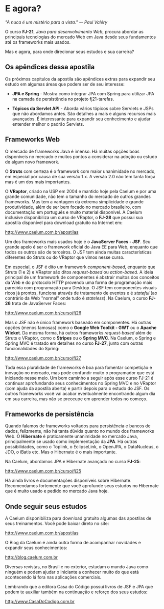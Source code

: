 # E agora?
_"A nuca é um mistério para a vista." -- Paul Valéry_

O curso **FJ-21**, _Java para desenvolvimento Web_, procura abordar as principais
tecnologias do mercado Web em Java desde seus fundamentos até os frameworks mais usados.

Mas e agora, para onde direcionar seus estudos e sua carreira?

## Os apêndices dessa apostila

Os próximos capítulos da apostila são apêndices extras para expandir seu estudo em algumas
áreas que podem ser de seu interesse:

* **JPA e Spring** - Mostra como integrar JPA com Spring para utilizar JPA na camada de
persistência no projeto fj21-tarefas.

* **Tópicos da Servlet API** - Aborda vários tópicos sobre Servlets e JSPs que não abordamos
antes. São detalhes a mais e alguns recursos mais avançados. É interessante para expandir
seu conhecimento e ajudar entender melhor o padrão Servlets.


## Frameworks Web

O mercado de frameworks Java é imenso. Há muitas opções boas disponíveis no mercado e muitos
pontos a considerar na adoção ou estudo de algum novo framework.

O **Struts** com certeza é o framework com maior unanimidade no mercado, em especial por causa
de sua versão 1.x. A versão 2.0 não tem tanta força mas é um dos mais importantes.

O **VRaptor**, criado na USP em 2004 e mantido hoje pela Caelum e por uma grande comunidade, não
tem o tamanho do mercado de outros grandes frameworks. Mas tem a vantagem da extrema simplicidade
e grande produtividade, além de ser bem focado no mercado brasileiro, com documentação em português
e muito material disponível. A Caelum inclusive disponibiliza um curso de VRaptor, o **FJ-28** que
possui sua apostila disponível para download gratuito na Internet em:

http://www.caelum.com.br/apostilas

Um dos frameworks mais usados hoje é o **JavaServer Faces - JSF**. Seu grande apelo é ser o framework
oficial do Java EE para Web, enquanto que todos os outros são de terceiros. O JSF tem ainda muitas
características diferentes do Struts ou do VRaptor que vimos nesse curso.

Em especial, o JSF é dito um framework _component-based_, enquanto que Struts (1 e 2) e VRaptor são
ditos _request-based_ ou _action-based_. A ideia principal de um framework de componentes é abstrair
muitos dos conceitos da Web e do protocolo HTTP provendo uma forma de programação mais parecida com
programação para Desktop. O JSF tem componentes visuais ricos já prontos, funciona através de tratamento
de eventos e é _stateful_ (ao contrário da Web "normal" onde tudo é _stateless_). Na Caelum, o curso
**FJ-26** trata de JavaServer Faces:

http://www.caelum.com.br/curso/fj26

Mas o JSF não é único framework baseado em componentes. Há outras opções (menos famosas) como o **Google
Web Toolkit - GWT** ou o **Apache Wicket**. Da mesma forma, há outros frameworks _request-based_ além
de Struts e VRaptor, como o **Stripes** ou o **Spring MVC**. Na Caelum, o Spring e Spring MVC é tratado
em detalhes no curso **FJ-27**, junto com outras funcionalidades do Spring:

http://www.caelum.com.br/curso/fj27

Toda essa pluralidade de frameworks é boa para fomentar competição e inovação no mercado, mas pode
confundir muito o programador que está iniciando nesse meio. Um bom caminho a seguir após esse curso
FJ-21 é continuar aprofundando seus conhecimentos no Spring MVC e no VRaptor (com ajuda da apostila aberta)
e partir depois para o estudo do JSF. Os outros frameworks você vai acabar eventualmente encontrando
algum dia em sua carreira, mas não se preocupe em aprender todos no começo.

## Frameworks de persistência

Quando falamos de frameworks voltados para persistência e bancos de dados, felizmente, não há tanta dúvida
quanto no mundo dos frameworks Web. O **Hibernate** é praticamente unanimidade no mercado Java, principalmente
se usado como implementação da **JPA**. Há outras possibilidades, como o Toplink, o EclipseLink, o OpenJPA,
o DataNucleus, o JDO, o iBatis etc. Mas o Hibernate é o mais importante.

Na Caelum, abordamos JPA e Hibernate avançado no curso **FJ-25**:

http://www.caelum.com.br/curso/fj25

Há ainda livros e documentações disponíveis sobre Hibernate. Recomendamos fortemente que você aprofunde
seus estudos no Hibernate que é muito usado e pedido no mercado Java hoje.

## Onde seguir seus estudos

A Caelum disponibiliza para download gratuito algumas das apostilas de seus treinamentos. Você pode
baixar direto no site:

http://www.caelum.com.br/apostilas

O Blog da Caelum é ainda outra forma de acompanhar novidades e expandir seus conhecimentos:

http://blog.caelum.com.br

Diversas revistas, no Brasil e no exterior, estudam o mundo Java como ninguém e podem ajudar o
iniciante a conhecer muito do que está acontecendo lá fora nas aplicações comerciais.

Lembrando que a editora Casa do Código possui livros de JSF e JPA que podem te auxiliar também
na continuação e reforço dos seus estudos:

http://www.CasaDoCodigo.com.br
